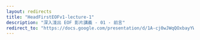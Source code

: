 ```yaml
---
layout: redirects
title: "HeadFirstEOFv1-lecture-1"
description: "深入淺出 EOF 影片講義 - 01 - 前言"
redirect_to: "https://docs.google.com/presentation/d/1A-cj0wJWqQOxbayYWUviqyBo1PvDCMOCJfj_fS526GQ/edit?usp=sharing"
---
```

